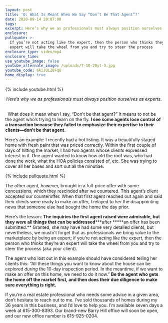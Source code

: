 ```yaml
---
layout: post
title: 'Q: What Is Meant When We Say “Don’t Be That Agent”?'
date: 2020-09-14 20:07:00
tags:
excerpt: Here’s why we as professionals must always position ourselves as experts.
enclosure:
pullquote: >-
  If you’re not acting like the expert, then the person who thinks they’re an
  expert will take the wheel from you and try to steer the process
enclosure_type: video/mp4
enclosure_time:
use_youtube_image: false
youtube_alternate_image: /uploads/7-10-20yt-3.jpg
youtube_code: 6kiJQLZ8Fq8
home_display: true
---
```


{% include youtube.html %}

<center><em>Here&rsquo;s why we as professionals must always position ourselves as experts. </em></center>

<center>&nbsp;</center>

&nbsp; What does it mean when I say, “Don’t be that agent?” It means to not be the agent who’s trying to learn on the fly. **I see some agents lose control of a transaction because they failed to emphasize their expertise to their clients—don’t be that agent.&nbsp;**

Here’s an example: I recently had a hot listing. It was a beautifully staged home with fresh paint that was priced correctly. Within the first couple of days of hitting the market, I had two agents whose clients expressed interest in it. One agent wanted to know how old the roof was, who had done the work, what the HOA policies consisted of, etc. She was trying to cover all her bases and sort out all the minutiae.&nbsp;

{% include pullquote.html %}

The other agent, however, brought in a full-price offer with some concessions, which they rescinded after we countered. This agent’s client accepted our counteroffer. When that first agent reached out again and said their clients were ready to make an offer, I relayed to her the disappointing news that someone else had bought the home the day prior.&nbsp;

Here’s the lesson: **The inquiries the first agent raised were admirable, but they were all things that can be addressed*****after \*\****an offer has been submitted.\*\* Granted, she may have had some very detailed clients, but nevertheless, we mustn’t forget that as professionals we bring value to the marketplace by being an expert; if you’re not acting like the expert, then the person who *thinks* they’re an expert will take the wheel from you and try to steer the process (aka your client).&nbsp;

The agent who lost out in this example should have considered telling her clients this: “All these things you want to know about the house can be explored *during* the 10-day inspection period. In the meantime, if we want to make an offer on this home, we need to do it now.” **Be the agent who gets the home off the market first, and then does their due diligence to make sure everything is right.&nbsp;**

If you’re a real estate professional who needs some advice in a given area, don’t hesitate to reach out to me. I’ve sold thousands of homes during my 36 years in this business, and I’d love to help you. I’m available seven days a week at 615-300-8393. Our brand-new Barry Hill office will soon be open, and our new office number is 615-925-0204.&nbsp;